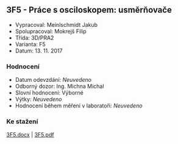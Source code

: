 ## 3F5 - Práce s osciloskopem: usměrňovače
 - Vypracoval: Meinlschmidt Jakub
 - Spolupracoval: Mokrejš Filip
 - Třída: 3D/PRA2
 - Varianta: F5
 - Datum: 13. 11. 2017

### Hodnocení
 - Datum odevzdání: *Neuvedeno*
 - Odborný dozor: Ing. Michna Michal
 - Slovní hodnocení: Výborné
 - Výtky: *Neuvedeno*
 - Hodnocení během měření v laboratoři: *Neuvedeno*
     
### Ke stažení
[3F5.docx](https://github.com/jmeinlschmidt/mereni-sps-cl/blob/master/3F/3F5/3F5.docx) | [3F5.pdf](https://github.com/jmeinlschmidt/mereni-sps-cl/blob/master/3F/3F5/3F5.pdf)
